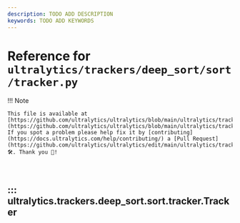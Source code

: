 ```yaml
---
description: TODO ADD DESCRIPTION
keywords: TODO ADD KEYWORDS
---
```


# Reference for `ultralytics/trackers/deep_sort/sort/tracker.py`

!!! Note

    This file is available at [https://github.com/ultralytics/ultralytics/blob/main/ultralytics/trackers/deep_sort/sort/tracker.py](https://github.com/ultralytics/ultralytics/blob/main/ultralytics/trackers/deep_sort/sort/tracker.py). If you spot a problem please help fix it by [contributing](https://docs.ultralytics.com/help/contributing/) a [Pull Request](https://github.com/ultralytics/ultralytics/edit/main/ultralytics/trackers/deep_sort/sort/tracker.py) 🛠️. Thank you 🙏!

<br>

## ::: ultralytics.trackers.deep_sort.sort.tracker.Tracker

<br><br>
